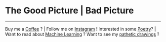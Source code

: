 # The Good Picture | Bad Picture 

_________________

Buy me a [Coffee](www.paypal.me/stanad) ? | Follow me on [Instagram](www.instagram.com/stan.ad) !
Interested in some [Poetry](iamadarsh.wordpress.com)? | Want to read about [Machine Learning](www.dataninja.in) ?
Want to see my [pathetic drawings](thegoodbadpicture.now.sh) ?

